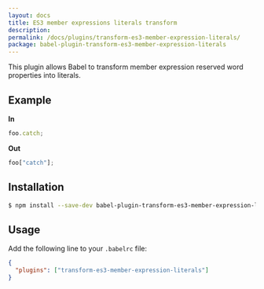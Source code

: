 ```yaml
---
layout: docs
title: ES3 member expressions literals transform
description:
permalink: /docs/plugins/transform-es3-member-expression-literals/
package: babel-plugin-transform-es3-member-expression-literals
---
```


This plugin allows Babel to transform member expression reserved word properties into literals.

## Example

**In**

```javascript
foo.catch;
```

**Out**

```javascript
foo["catch"];
```

## Installation

```sh
$ npm install --save-dev babel-plugin-transform-es3-member-expression-literals
```

## Usage

Add the following line to your `.babelrc` file:

```json
{
  "plugins": ["transform-es3-member-expression-literals"]
}
```
